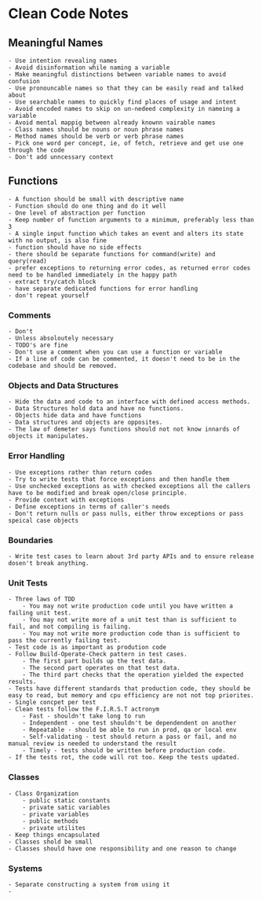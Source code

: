 # Clean Code Notes

## Meaningful Names
    - Use intention revealing names 
    - Avoid disinformation while naming a variable
    - Make meaningful distinctions between variable names to avoid confusion
    - Use pronouncable names so that they can be easily read and talked about
    - Use searchable names to quickly find places of usage and intent
    - Avoid encoded names to skip on un-nedeed complexity in nameing a variable
    - Avoid mental mappig between already knownn vairable names
    - Class names should be nouns or noun phrase names
    - Method names should be verb or verb phrase names
    - Pick one word per concept, ie, of fetch, retrieve and get use one through the code
    - Don't add unncessary context

## Functions
    - A function should be small with descriptive name
    - Function should do one thing and do it well
    - One level of abstraction per function
    - Keep number of function arguments to a minimum, preferably less than 3
    - A single input function which takes an event and alters its state with no output, is also fine
    - function should have no side effects
    - there should be separate functions for command(write) and query(read)
    - prefer exceptions to returning error codes, as returned error codes need to be handled immediately in the happy path
    - extract try/catch block
    - have separate dedicated functions for error handling
    - don't repeat yourself

### Comments
    - Don't
    - Unless absoloutely necessary
    - TODO's are fine
    - Don't use a comment when you can use a function or variable
    - If a line of code can be commented, it doesn't need to be in the codebase and should be removed.
    

### Objects and Data Structures
    - Hide the data and code to an interface with defined access methods.
    - Data Structures hold data and have no functions. 
    - Objects hide data and have functions
    - Data structures and objects are opposites.
    - The law of demeter says functions should not not know innards of objects it manipulates.

### Error Handling
    - Use exceptions rather than return codes
    - Try to write tests that force exceptions and then handle them
    - Use unchecked exceptions as with checked exceptions all the callers have to be modified and break open/close principle.
    - Provide context with exceptions
    - Define exceptions in terms of caller's needs
    - Don't return nulls or pass nulls, either throw exceptions or pass speical case objects
    
### Boundaries
    - Write test cases to learn about 3rd party APIs and to ensure release dosen't break anything.
    
### Unit Tests
    - Three laws of TDD
        - You may not write production code until you have written a failing unit test.
        - You may not write more of a unit test than is sufficient to fail, and not compiling is failing.
        - You may not write more production code than is sufficient to pass the currently failing test. 
    - Test code is as important as prodution code
    - Follow Build-Operate-Check pattern in test cases.
        - The first part builds up the test data.
        - The second part operates on that test data.
        - The third part checks that the operation yielded the expected results.
    - Tests have different standards that production code, they should be easy to read, but memory and cpu efficiency are not not top priorites.
    - Single concpet per test
    - Clean tests follow the F.I.R.S.T actronym
        - Fast - shouldn't take long to run
        - Independent - one test shouldn't be dependendent on another
        - Repeatable - should be able to run in prod, qa or local env 
        - Self-validating - test should return a pass or fail, and no manual review is needed to understand the result 
        - Timely - tests should be written before production code.
    - If the tests rot, the code will rot too. Keep the tests updated.

### Classes
    - Class Organization
        - public static constants
        - private satic variables
        - private variables
        - public methods
        - private utilites
    - Keep things encapsulated
    - Classes shold be small
    - Classes should have one responsibility and one reason to change

### Systems
    - Separate constructing a system from using it
    - 
